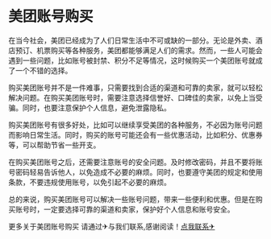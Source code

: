 # 美团账号购买

在当今社会，美团已经成为了人们日常生活中不可或缺的一部分。无论是外卖、酒店预订、机票购买等各种服务，美团都能够满足人们的需求。然而，一些人可能会遇到一些问题，比如账号被封禁、积分不足等情况，这时候购买一个美团账号就成了一个不错的选择。

购买美团账号并不是一件难事，只需要找到合适的渠道和可靠的卖家，就可以轻松解决问题。在购买美团账号时，需要注意选择信誉好、口碑佳的卖家，以免上当受骗。同时，也要注意保护个人信息，避免泄露隐私。

购买美团账号有很多好处，比如可以继续享受美团的各种服务，不必因为账号问题而影响日常生活。同时，购买的账号可能还会有一些优惠活动，比如积分、优惠券等，可以帮助节省一些开支。

在购买美团账号之后，还需要注意账号的安全问题。及时修改密码，并且不要将账号密码轻易告诉他人，以免造成不必要的麻烦。同时，也要遵守美团的规定和使用条款，不要违规使用账号，以免引起不必要的麻烦。

总的来说，购买美团账号可以解决一些账号问题，带来一些便利和优惠。但是在购买账号时，一定要选择可靠的渠道和卖家，保护好个人信息和账号安全。

更多关于美团账号购买 请通过✈与我们联系,感谢阅读！[点我联系✈](https://app.G208.com)